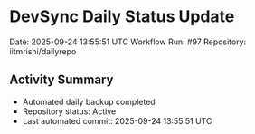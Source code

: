 # DevSync Daily Status Update
Date: 2025-09-24 13:55:51 UTC
Workflow Run: #97
Repository: iitmrishi/dailyrepo

## Activity Summary
- Automated daily backup completed
- Repository status: Active
- Last automated commit: 2025-09-24 13:55:51 UTC
